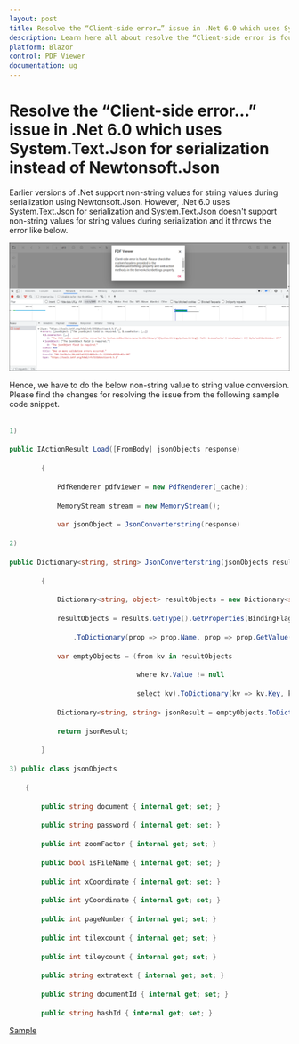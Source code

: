 ```yaml
---
layout: post
title: Resolve the “Client-side error…” issue in .Net 6.0 which uses System.Text.Json for serialization instead of Newtonsoft.Json | Syncfusion
description: Learn here all about resolve the “Client-side error is found. Please check the custom headers provided in the AjaxRequestSettings property and web action methods in the ServerActionSettings” issue in .Net 6.0 which uses System.Text.Json for serialization instead of Newtonsoft.Json.
platform: Blazor
control: PDF Viewer
documentation: ug
---
```


# Resolve the “Client-side error…” issue in .Net 6.0 which uses System.Text.Json for serialization instead of Newtonsoft.Json

Earlier versions of .Net support non-string values for string values during serialization using Newtonsoft.Json. However, .Net 6.0 uses System.Text.Json for serialization and System.Text.Json doesn't support non-string values for string values during serialization and it throws the error like below.

![Client-side error](../../pdfviewer/images/ErrorImage.png)

Hence, we have to do the below non-string value to string value conversion. Please find the changes for resolving the issue from the following sample code snippet.

```csharp

1)

public IActionResult Load([FromBody] jsonObjects response)

        {

            PdfRenderer pdfviewer = new PdfRenderer(_cache);

            MemoryStream stream = new MemoryStream();

            var jsonObject = JsonConverterstring(response)

2)

public Dictionary<string, string> JsonConverterstring(jsonObjects results)

        {

            Dictionary<string, object> resultObjects = new Dictionary<string, object>();

            resultObjects = results.GetType().GetProperties(BindingFlags.Instance | BindingFlags.Public)

                .ToDictionary(prop => prop.Name, prop => prop.GetValue(results, null));

            var emptyObjects = (from kv in resultObjects

                                where kv.Value != null

                                select kv).ToDictionary(kv => kv.Key, kv => kv.Value);

            Dictionary<string, string> jsonResult = emptyObjects.ToDictionary(k => k.Key, k => k.Value.ToString());

            return jsonResult;

        }

3) public class jsonObjects

    {

        public string document { internal get; set; }

        public string password { internal get; set; }

        public int zoomFactor { internal get; set; }

        public bool isFileName { internal get; set; }

        public int xCoordinate { internal get; set; }

        public int yCoordinate { internal get; set; }

        public int pageNumber { internal get; set; }

        public int tilexcount { internal get; set; }

        public int tileycount { internal get; set; }

        public string extratext { internal get; set; }

        public string documentId { internal get; set; }

        public string hashId { internal get; set; }

```

[Sample](https://www.syncfusion.com/downloads/support/directtrac/general/ze/WebService_6.0_-_fixed-203064907.zip)
